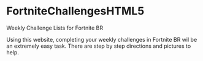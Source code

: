# FortniteChallengesHTML5
Weekly Challenge Lists for Fortnite BR

Using this website, completing your weekly challenges in Fortnite BR wil be an extremely easy task. There are step by step directions and pictures to help.
